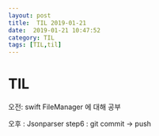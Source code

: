 ```yaml
---
layout: post
title:  TIL 2019-01-21
date:  2019-01-21 10:47:52
category: TIL
tags: [TIL,til]
---
```


# TIL

오전:  swift FileManager 에 대해 공부



오후 :  Jsonparser step6 : git commit -> push



